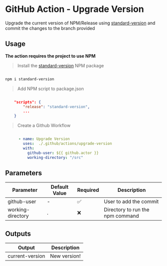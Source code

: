 # GitHub Action - Upgrade Version

Upgrade the current version of NPM/Release using [standard-version](https://www.npmjs.com/package/standard-version) and commit the changes to the branch provided

## Usage

**The action requires the project to use NPM**

> Install the [standard-version](https://www.npmjs.com/package/standard-version) NPM package

```bash

npm i standard-version


```

> Add NPM script to package.json

```json

    "scripts": {
        "release": "standard-version",
        ...
    }

```

> Create a Github Workflow

```yaml

      - name: Upgrade Version
        uses:  ./.github/actions/upgrade-version
        with:
          github-user: ${{ github.actor }}
          working-directory: "/src"

```

## Parameters

| Parameter        | Default Value | Required | Description                  |
|--------------------------|---------------------|--------------|----------------------------------------------------|
| github-user      | -          |  ✅    | User to add the commit          |
| working-directory | .          | ❌      | Directory to run the npm command |

## Outputs

| Output           | Description            |
|------------------------------|-------------------------------------|
| current-version     | New version! |
